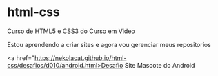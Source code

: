 # html-css
 Curso de HTML5 e CSS3 do Curso em Video

Estou aprendendo a criar sites e agora vou gerenciar meus repositorios

<a href="https://nekolacat.github.io/html-css/desafios/d010/android.html>Desafio Site Mascote do Android</a>